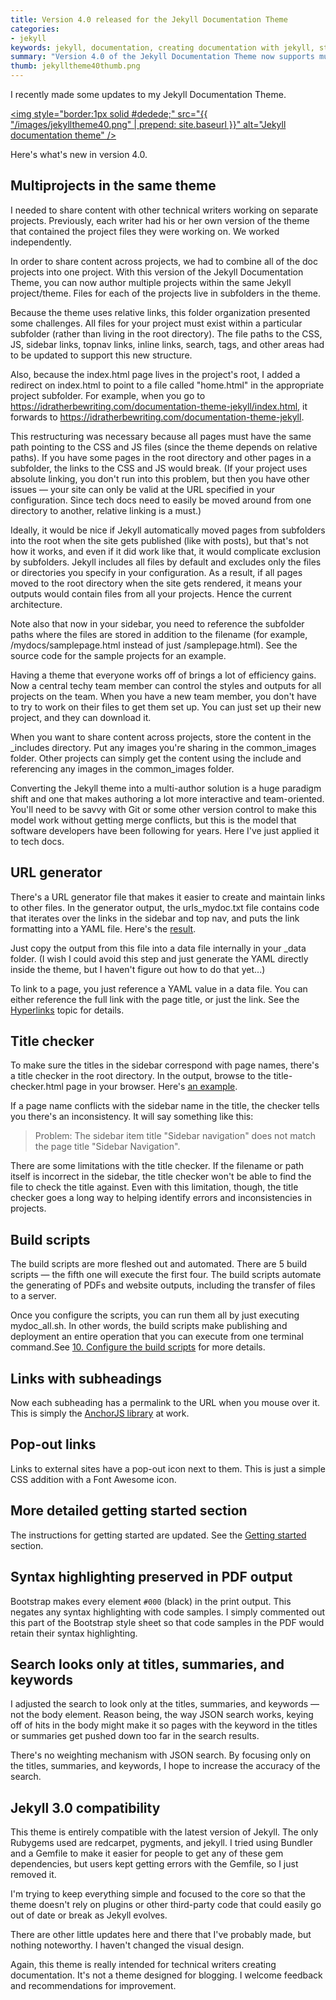 ```yaml
---
title: Version 4.0 released for the Jekyll Documentation Theme 
categories:
- jekyll
keywords: jekyll, documentation, creating documentation with jekyll, static site generators for technical writing
summary: "Version 4.0 of the Jekyll Documentation Theme now supports multiple projects inside the same theme. This allows you to use the theme for any number of documentation projects with any number of authors."
thumb: jekylltheme40thumb.png
---
```


I recently made some updates to my Jekyll Documentation Theme. 

<a href="https://idratherbewriting.com/documentation-theme-jekyll/"><img style="border:1px solid #dedede;" src="{{ "/images/jekylltheme40.png" | prepend: site.baseurl }}" alt="Jekyll documentation theme" /></a>

Here's what's new in version 4.0.

## Multiprojects in the same theme

I needed to share content with other technical writers working on separate projects. Previously, each writer had his or her own version of the theme that contained the project files they were working on. We worked independently.

In order to share content across projects, we had to combine all of the doc projects into one project. With this version of the Jekyll Documentation Theme, you can now author multiple projects within the same Jekyll project/theme. Files for each of the projects live in subfolders in the theme. 

Because the theme uses relative links, this folder organization presented some challenges. All files for your project must exist within a particular subfolder (rather than living in the root directory). The file paths to the CSS, JS, sidebar links, topnav links, inline links, search, tags, and other areas had to be updated to support this new structure.

Also, because the index.html page lives in the project's root, I added a redirect on index.html to point to a file called "home.html" in the appropriate project subfolder. For example, when you go to https://idratherbewriting.com/documentation-theme-jekyll/index.html, it forwards to https://idratherbewriting.com/documentation-theme-jekyll. 

This restructuring was necessary because all pages must have the same path pointing to the CSS and JS files (since the theme depends on relative paths). If you have some pages in the root directory and other pages in a subfolder, the links to the CSS and JS would break. (If your project uses absolute linking, you don't run into this problem, but then you have other issues &mdash; your site can only be valid at the URL specified in your configuration. Since tech docs need to easily be moved around from one directory to another, relative linking is a must.)

Ideally, it would be nice if Jekyll automatically moved pages from subfolders into the root when the site gets published (like with posts), but that's not how it works, and even if it did work like that, it would complicate exclusion by subfolders. Jekyll includes all files by default and excludes only the files or directories you specify in your configuration. As a result, if all pages moved to the root directory when the site gets rendered, it means your outputs would contain files from all your projects. Hence the current architecture.

Note also that now in your sidebar, you need to reference the subfolder paths where the files are stored in addition to the filename (for example, /mydocs/samplepage.html instead of just /samplepage.html). See the source code for the sample projects for an example.

Having a theme that everyone works off of brings a lot of efficiency gains. Now a central techy team member can control the styles and outputs for all projects on the team. When you have a new team member, you don't have to try to work on their files to get them set up. You can just set up their new project, and they can download it. 

When you want to share content across projects, store the content in the \_includes directory. Put any images you're sharing in the common_images folder. Other projects can simply get the content using the include and referencing any images in the common_images folder.

Converting the Jekyll theme into a multi-author solution is a huge paradigm shift and one that makes authoring a lot more interactive and team-oriented. You'll need to be savvy with Git or some other version control to make this model work without getting merge conflicts, but this is the model that software developers have been following for years. Here I've just applied it to tech docs.

## URL generator

There's a URL generator file that makes it easier to create and maintain links to other files. In the generator output, the urls_mydoc.txt file contains code that iterates over the links in the sidebar and top nav, and puts the link formatting into a YAML file. Here's the [result](https://idratherbewriting.com/documentation-theme-jekyll/urls_mydoc.txt). 

Just copy the output from this file into a data file internally in your \_data folder. (I wish I could avoid this step and just generate the YAML directly inside the theme, but I haven't figure out how to do that yet...)

To link to a page, you just reference a YAML value in a data file. You can either reference the full link with the page title, or just the link. See the [Hyperlinks](https://idratherbewriting.com/documentation-theme-jekyll/mydoc_hyperlinks) topic for details. 

## Title checker

To make sure the titles in the sidebar correspond with page names, there's a title checker in the root directory. In the output, browse to the title-checker.html page in your browser. Here's [an example](https://idratherbewriting.com/documentation-theme-jekyll/title-checker.html). 

If a page name conflicts with the sidebar name in the title, the checker tells you there's an inconsistency. It will say something like this:

>Problem: The sidebar item title "Sidebar navigation" does not match the page title "Sidebar Navigation".

There are some limitations with the title checker. If the filename or path itself is incorrect in the sidebar, the title checker won't be able to find the file to check the title against. Even with this limitation, though, the title checker goes a long way to helping identify errors and inconsistencies in projects.

## Build scripts

The build scripts are more fleshed out and automated. There are 5 build scripts &mdash; the fifth one will execute the first four. The build scripts automate the generating of PDFs and website outputs, including the transfer of files to a server.

Once you configure the scripts, you can run them all by just executing mydoc_all.sh. In other words, the build scripts make publishing and deployment an entire operation that you can execute from one terminal command.See [10. Configure the build scripts](https://idratherbewriting.com/documentation-theme-jekyll/mydoc_build_scripts) for more details. 

## Links with subheadings

Now each subheading has a permalink to the URL when you mouse over it. This is simply the [AnchorJS library](https://github.com/bryanbraun/anchorjs) at work.

## Pop-out links

Links to external sites have a pop-out icon next to them. This is just a simple CSS addition with a Font Awesome icon.

## More detailed getting started section

The instructions for getting started are updated. See the [Getting started](https://idratherbewriting.com/documentation-theme-jekyll/mydoc_getting_started) section.

## Syntax highlighting preserved in PDF output

Bootstrap makes every element `#000` (black) in the print output. This negates any syntax highlighting with code samples. I simply commented out this part of the Bootstrap style sheet so that code samples in the PDF would retain their syntax highlighting.

## Search looks only at titles, summaries, and keywords

I adjusted the search to look only at the titles, summaries, and keywords &mdash; not the body element. Reason being, the way JSON search works, keying off of hits in the body might make it so pages with the keyword in the titles or summaries get pushed down too far in the search results. 

There's no weighting mechanism with JSON search. By focusing only on the titles, summaries, and keywords, I hope to increase the accuracy of the search.

## Jekyll 3.0 compatibility

This theme is entirely compatible with the latest version of Jekyll. The only Rubygems used are redcarpet, pygments, and jekyll. I tried using Bundler and a Gemfile to make it easier for people to get any of these gem dependencies, but users kept getting errors with the Gemfile, so I just removed it. 

I'm trying to keep everything simple and focused to the core so that the theme doesn't rely on plugins or other third-party code that could easily go out of date or break as Jekyll evolves.

There are other little updates here and there that I've probably made, but nothing noteworthy. I haven't changed the visual design.

Again, this theme is really intended for technical writers creating documentation. It's not a theme designed for blogging. I welcome feedback and recommendations for improvement.